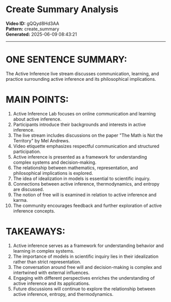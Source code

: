 # Create Summary Analysis

**Video ID:** gQQyd8Hd3AA  
**Pattern:** create_summary  
**Generated:** 2025-06-09 08:43:21  

---

# ONE SENTENCE SUMMARY:
The Active Inference live stream discusses communication, learning, and practice surrounding active inference and its philosophical implications.

# MAIN POINTS:
1. Active Inference Lab focuses on online communication and learning about active inference.
2. Participants introduce their backgrounds and interests in active inference.
3. The live stream includes discussions on the paper "The Math is Not the Territory" by Mel Andrews.
4. Video etiquette emphasizes respectful communication and structured participation.
5. Active inference is presented as a framework for understanding complex systems and decision-making.
6. The relationship between mathematics, representation, and philosophical implications is explored.
7. The idea of idealization in models is essential to scientific inquiry.
8. Connections between active inference, thermodynamics, and entropy are discussed.
9. The notion of free will is examined in relation to active inference and karma.
10. The community encourages feedback and further exploration of active inference concepts.

# TAKEAWAYS:
1. Active inference serves as a framework for understanding behavior and learning in complex systems.
2. The importance of models in scientific inquiry lies in their idealization rather than strict representation.
3. The conversation around free will and decision-making is complex and intertwined with external influences.
4. Engaging with different perspectives enriches the understanding of active inference and its applications.
5. Future discussions will continue to explore the relationship between active inference, entropy, and thermodynamics.
